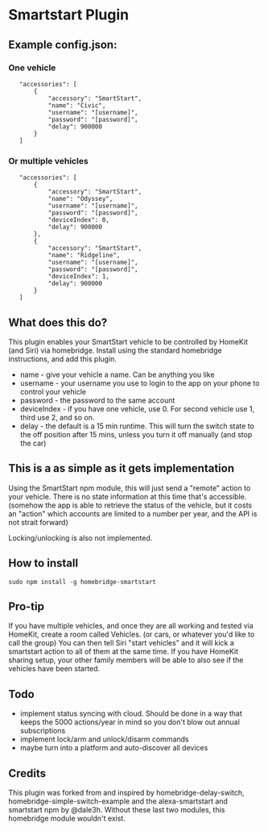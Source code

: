 
# Smartstart Plugin

## Example config.json:

### One vehicle
 ```
    "accessories": [
        {
            "accessory": "SmartStart",
            "name": "Civic",
            "username": "[username]",
            "password": "[password]",
            "delay": 900000
        }
    ]

```

### Or multiple vehicles
 ```
    "accessories": [
        {
            "accessory": "SmartStart",
            "name": "Odyssey",
            "username": "[username]",
            "password": "[password]",
            "deviceIndex": 0,
            "delay": 900000
        },
        {
            "accessory": "SmartStart",
            "name": "Ridgeline",
            "username": "[username]",
            "password": "[password]",
            "deviceIndex": 1,
            "delay": 900000
        }
    ]

```



## What does this do?

This plugin enables your SmartStart vehicle to be controlled by HomeKit (and Siri) via homebridge.  Install using the standard homebridge instructions, and add this plugin.

* name - give your vehicle a name.  Can be anything you like
* username - your username you use to login to the app on your phone to control your vehicle
* password - the password to the same account
* deviceIndex - if you have one vehicle, use 0. For second vehicle use 1, third use 2, and so on.
* delay - the default is a 15 min runtime.  This will turn the switch state to the off position after 15 mins, unless you turn it off manually (and stop the car)

## This is a as simple as it gets implementation

Using the SmartStart npm module, this will just send a "remote" action to your vehicle.  There is no state information at this time that's accessible.  (somehow the app is able to retrieve the status of the vehicle, but it costs an "action" which accounts are limited to a number per year, and the API is not strait forward)

Locking/unlocking is also not implemented.

## How to install

 ```sudo npm install -g homebridge-smartstart```

## Pro-tip
If you have multiple vehicles, and once they are all working and tested via HomeKit, create a room called Vehicles.  (or cars, or whatever you'd like to call the group)  You can then tell Siri "start vehicles" and it will kick a smartstart action to all of them at the same time.  If you have HomeKit sharing setup, your other family members will be able to also see if the vehicles have been started.
 
## Todo
* implement status syncing with cloud.  Should be done in a way that keeps the 5000 actions/year in mind so you don't blow out annual subscriptions
* implement lock/arm and unlock/disarm commands
* maybe turn into a platform and auto-discover all devices

## Credits
This plugin was forked from and inspired by homebridge-delay-switch, homebridge-simple-switch-example and the alexa-smartstart and smartstart npm by @dale3h.  Without these last two modules, this homebridge module wouldn't exist.
